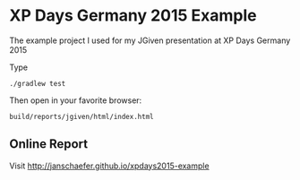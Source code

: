 # XP Days Germany 2015 Example
The example project I used for my JGiven presentation at XP Days Germany 2015

Type
```
./gradlew test
```

Then open in your favorite browser:

```
build/reports/jgiven/html/index.html
```

## Online Report

Visit http://janschaefer.github.io/xpdays2015-example
